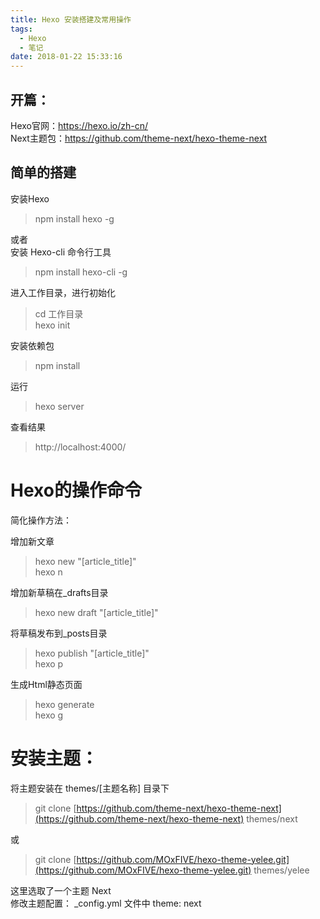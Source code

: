 ```yaml
---
title: Hexo 安装搭建及常用操作
tags:
  - Hexo
  - 笔记
date: 2018-01-22 15:33:16
---
```


## 开篇：  
Hexo官网：https://hexo.io/zh-cn/   
Next主题包：https://github.com/theme-next/hexo-theme-next

## 简单的搭建
安装Hexo
> npm install hexo -g 

或者  
安装 Hexo-cli 命令行工具
> npm install hexo-cli -g

进入工作目录，进行初始化
> cd 工作目录  
hexo init

安装依赖包
> npm install

运行
> hexo server 

查看结果
> http://localhost:4000/

# Hexo的操作命令

简化操作方法：

增加新文章  
> hexo new "[article_title]"   
hexo n

增加新草稿在_drafts目录  
> hexo new draft "[article_title]"

将草稿发布到_posts目录
> hexo publish "[article_title]"  
hexo p

生成Html静态页面
> hexo generate    
hexo g

# 安装主题：  
将主题安装在 themes/[主题名称] 目录下  
> git clone [https://github.com/theme-next/hexo-theme-next](https://github.com/theme-next/hexo-theme-next) themes/next
   
或   
> git clone [https://github.com/MOxFIVE/hexo-theme-yelee.git](https://github.com/MOxFIVE/hexo-theme-yelee.git) themes/yelee  

这里选取了一个主题 Next  
修改主题配置： _config.yml 文件中 theme: next

